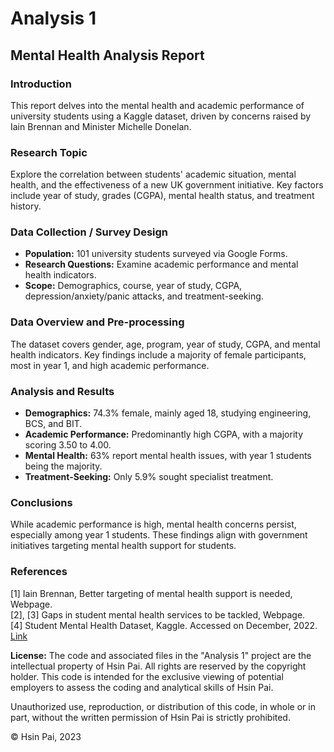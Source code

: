 # Analysis 1

## Mental Health Analysis Report

### Introduction

This report delves into the mental health and academic performance of university students using a Kaggle dataset, driven by concerns raised by Iain Brennan and Minister Michelle Donelan.

### Research Topic

Explore the correlation between students' academic situation, mental health, and the effectiveness of a new UK government initiative. Key factors include year of study, grades (CGPA), mental health status, and treatment history.

### Data Collection / Survey Design

- **Population:** 101 university students surveyed via Google Forms.
- **Research Questions:** Examine academic performance and mental health indicators.
- **Scope:** Demographics, course, year of study, CGPA, depression/anxiety/panic attacks, and treatment-seeking.

### Data Overview and Pre-processing

The dataset covers gender, age, program, year of study, CGPA, and mental health indicators. Key findings include a majority of female participants, most in year 1, and high academic performance.

### Analysis and Results

- **Demographics:** 74.3% female, mainly aged 18, studying engineering, BCS, and BIT.
- **Academic Performance:** Predominantly high CGPA, with a majority scoring 3.50 to 4.00.
- **Mental Health:** 63% report mental health issues, with year 1 students being the majority.
- **Treatment-Seeking:** Only 5.9% sought specialist treatment.

### Conclusions

While academic performance is high, mental health concerns persist, especially among year 1 students. These findings align with government initiatives targeting mental health support for students.

### References

[1] Iain Brennan, Better targeting of mental health support is needed, Webpage.  
[2], [3] Gaps in student mental health services to be tackled, Webpage.  
[4] Student Mental Health Dataset, Kaggle. Accessed on December, 2022. [Link](https://www.kaggle.com/datasets/shariful07/student-mental-health)

**License:**
The code and associated files in the "Analysis 1" project are the intellectual property of Hsin Pai. All rights are reserved by the copyright holder. This code is intended for the exclusive viewing of potential employers to assess the coding and analytical skills of Hsin Pai.

Unauthorized use, reproduction, or distribution of this code, in whole or in part, without the written permission of Hsin Pai is strictly prohibited.

© Hsin Pai, 2023
